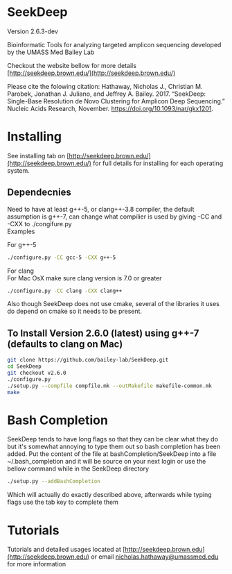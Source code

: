 SeekDeep
========
Version 2.6.3-dev

Bioinformatic Tools for analyzing targeted amplicon sequencing developed by the UMASS Med Bailey Lab

Checkout the website bellow for more details  
[http://seekdeep.brown.edu/](http://seekdeep.brown.edu/)

Please cite the folowing citation:  Hathaway, Nicholas J., Christian M. Parobek, Jonathan J. Juliano, and Jeffrey A. Bailey. 2017. “SeekDeep: Single-Base Resolution de Novo Clustering for Amplicon Deep Sequencing.” Nucleic Acids Research, November. https://doi.org/10.1093/nar/gkx1201.

# Installing  
 
 See installing tab on [http://seekdeep.brown.edu/](http://seekdeep.brown.edu/) for full details for installing for each operating system. 
 
## Dependecnies
Need to have at least g++-5, or clang++-3.8 compiler, the default assumption is g++-7, can change what compilier is used by giving -CC and -CXX to ./congifure.py  
Examples  

For g++-5 
 
```bash  
./configure.py -CC gcc-5 -CXX g++-5  
```
For clang  
For Mac OsX make sure clang version is 7.0 or greater 

```bash
./configure.py -CC clang -CXX clang++  
```

Also though SeekDeep does not use cmake, several of the libraries it uses do depend on cmake so it needs to be present.  

## To Install Version 2.6.0 (latest) using g++-7 (defaults to clang on Mac)    
```bash
git clone https://github.com/bailey-lab/SeekDeep.git   
cd SeekDeep  
git checkout v2.6.0
./configure.py  
./setup.py --compfile compfile.mk --outMakefile makefile-common.mk
make   
```




# Bash Completion  

SeekDeep tends to have long flags so that they can be clear what they do but it's somewhat annoying to type them out so bash completion has been added.  Put the content of the file at bashCompletion/SeekDeep into a file ~/.bash_completion and it will be source on your next login or use the bellow command while in the SeekDeep directory  

```bash
./setup.py --addBashCompletion  
```

Which will actually do exactly described above, afterwards while typing flags use the tab key to complete them  


# Tutorials

Tutorials and detailed usages located at [http://seekdeep.brown.edu](http://seekdeep.brown.edu) or email nicholas.hathaway@umassmed.edu for more information  


